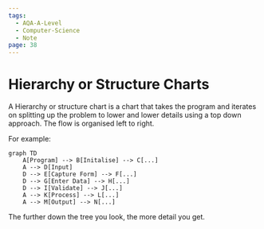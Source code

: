 ```yaml
---
tags:
  - AQA-A-Level
  - Computer-Science
  - Note
page: 38
---
```

# Hierarchy or Structure Charts
A Hierarchy or structure chart is a chart that takes the program and iterates on splitting up the problem to lower and lower details using a top down approach. The flow is organised left to right.

For example:
```mermaid
graph TD
    A[Program] --> B[Initalise] --> C[...]
	A --> D[Input]
	D --> E[Capture Form] --> F[...]
	D --> G[Enter Data] --> H[...]
	D --> I[Validate] --> J[...]
	A --> K[Process] --> L[...]
	A --> M[Output] --> N[...]
```

The further down the tree you look, the more detail you get.